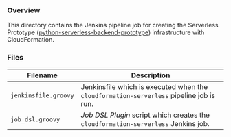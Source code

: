 ### Overview

This directory contains the Jenkins pipeline job for creating the Serverless Prototype 
([python-serverless-backend-prototype](https://github.com/AJarombek/python-serverless-backend-prototype)) infrastructure 
with CloudFormation.

### Files

| Filename                            | Description                                                                                      |
|-------------------------------------|--------------------------------------------------------------------------------------------------|
| `jenkinsfile.groovy`                | Jenkinsfile which is executed when the `cloudformation-serverless` pipeline job is run.          |
| `job_dsl.groovy`                    | *Job DSL Plugin* script which creates the `cloudformation-serverless` Jenkins job.               |